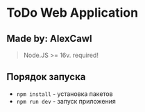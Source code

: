 # ToDo Web Application

## Made by: AlexCawl

> Node.JS >= 16v. required!

## Порядок запуска

-   `npm install` - установка пакетов
-   `npm run dev` - запуск приложения

